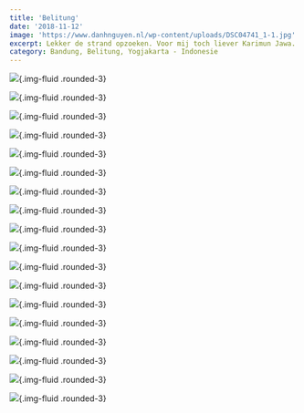 ```yaml
---
title: 'Belitung'
date: '2018-11-12'
image: 'https://www.danhnguyen.nl/wp-content/uploads/DSC04741_1-1.jpg'
excerpt: Lekker de strand opzoeken. Voor mij toch liever Karimun Jawa...
category: Bandung, Belitung, Yogjakarta - Indonesie
---
```


![](https://www.danhnguyen.nl/wp-content/uploads/20181111_091022-700x394.jpg){.img-fluid .rounded-3}

![](https://www.danhnguyen.nl/wp-content/uploads/20181111_110449-700x394.jpg){.img-fluid .rounded-3}

![](https://www.danhnguyen.nl/wp-content/uploads/20181111_112525-EFFECTS-700x394.jpg){.img-fluid .rounded-3}

![](https://www.danhnguyen.nl/wp-content/uploads/20181111_120126-700x394.jpg){.img-fluid .rounded-3}

![](https://www.danhnguyen.nl/wp-content/uploads/20181111_134558-700x394.jpg){.img-fluid .rounded-3}

![](https://www.danhnguyen.nl/wp-content/uploads/20181111_135723-700x394.jpg){.img-fluid .rounded-3}

![](https://www.danhnguyen.nl/wp-content/uploads/20181111_150908-700x394.jpg){.img-fluid .rounded-3}

![](https://www.danhnguyen.nl/wp-content/uploads/20181113_092026-700x394.jpg){.img-fluid .rounded-3}

![](https://www.danhnguyen.nl/wp-content/uploads/20181113_111452-700x394.jpg){.img-fluid .rounded-3}

![](https://www.danhnguyen.nl/wp-content/uploads/20181113_125958-700x394.jpg){.img-fluid .rounded-3}

![](https://www.danhnguyen.nl/wp-content/uploads/20181113_131134-700x394.jpg){.img-fluid .rounded-3}

![](https://www.danhnguyen.nl/wp-content/uploads/20181114_131202-EFFECTS-700x394.jpg){.img-fluid .rounded-3}

![](https://www.danhnguyen.nl/wp-content/uploads/DSC04629-700x394.jpg){.img-fluid .rounded-3}

![](https://www.danhnguyen.nl/wp-content/uploads/DSC04741_1-1-700x394.jpg){.img-fluid .rounded-3}

![](https://www.danhnguyen.nl/wp-content/uploads/DSC04794-700x394.jpg){.img-fluid .rounded-3}

![](https://www.danhnguyen.nl/wp-content/uploads/DSC04796-700x393.jpg){.img-fluid .rounded-3}

![](https://www.danhnguyen.nl/wp-content/uploads/DSC04844-700x394.jpg){.img-fluid .rounded-3}

![](https://www.danhnguyen.nl/wp-content/uploads/DSC04849-700x394.jpg){.img-fluid .rounded-3}
